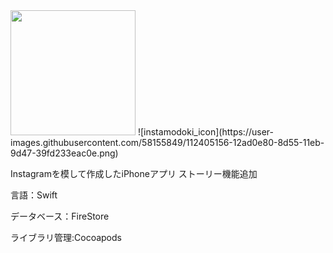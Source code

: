 <img src="https://user-images.githubusercontent.com/58155849/112405156-12ad0e80-8d55-11eb-9d47-39fd233eac0e.png" width="200" height="auto" style="text-align:center;">
![instamodoki_icon](https://user-images.githubusercontent.com/58155849/112405156-12ad0e80-8d55-11eb-9d47-39fd233eac0e.png)

Instagramを模して作成したiPhoneアプリ
ストーリー機能追加

言語：Swift

データベース：FireStore

ライブラリ管理:Cocoapods
